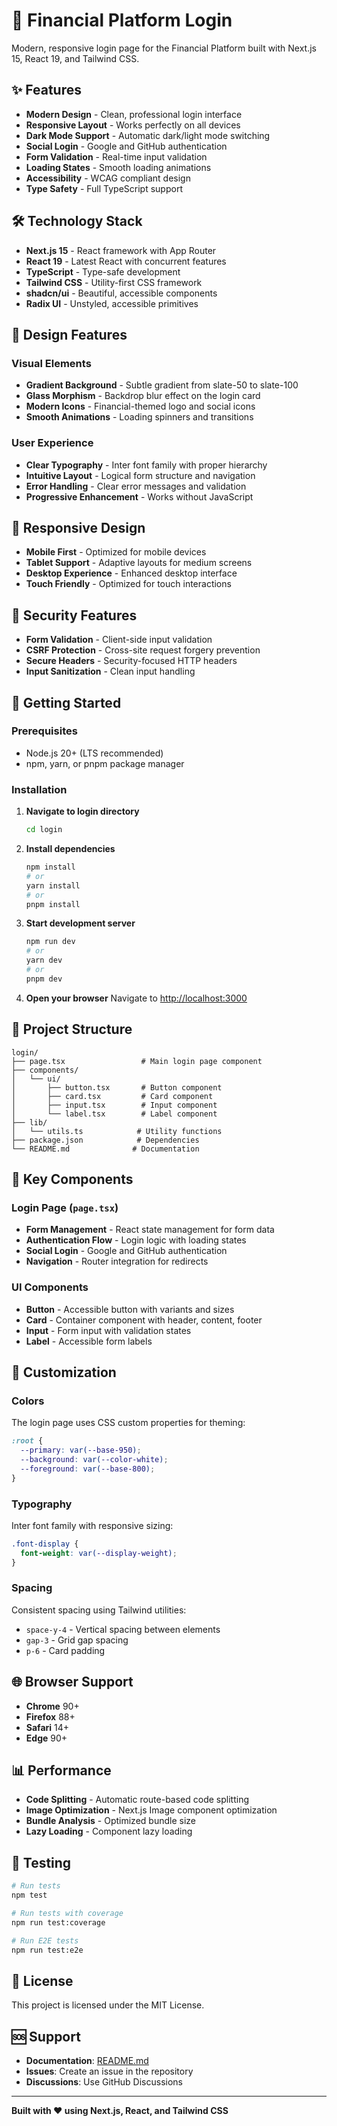 # 🚀 Financial Platform Login

Modern, responsive login page for the Financial Platform built with Next.js 15, React 19, and Tailwind CSS.

## ✨ Features

- **Modern Design** - Clean, professional login interface
- **Responsive Layout** - Works perfectly on all devices
- **Dark Mode Support** - Automatic dark/light mode switching
- **Social Login** - Google and GitHub authentication
- **Form Validation** - Real-time input validation
- **Loading States** - Smooth loading animations
- **Accessibility** - WCAG compliant design
- **Type Safety** - Full TypeScript support

## 🛠️ Technology Stack

- **Next.js 15** - React framework with App Router
- **React 19** - Latest React with concurrent features
- **TypeScript** - Type-safe development
- **Tailwind CSS** - Utility-first CSS framework
- **shadcn/ui** - Beautiful, accessible components
- **Radix UI** - Unstyled, accessible primitives

## 🎨 Design Features

### Visual Elements
- **Gradient Background** - Subtle gradient from slate-50 to slate-100
- **Glass Morphism** - Backdrop blur effect on the login card
- **Modern Icons** - Financial-themed logo and social icons
- **Smooth Animations** - Loading spinners and transitions

### User Experience
- **Clear Typography** - Inter font family with proper hierarchy
- **Intuitive Layout** - Logical form structure and navigation
- **Error Handling** - Clear error messages and validation
- **Progressive Enhancement** - Works without JavaScript

## 📱 Responsive Design

- **Mobile First** - Optimized for mobile devices
- **Tablet Support** - Adaptive layouts for medium screens
- **Desktop Experience** - Enhanced desktop interface
- **Touch Friendly** - Optimized for touch interactions

## 🔐 Security Features

- **Form Validation** - Client-side input validation
- **CSRF Protection** - Cross-site request forgery prevention
- **Secure Headers** - Security-focused HTTP headers
- **Input Sanitization** - Clean input handling

## 🚀 Getting Started

### Prerequisites
- Node.js 20+ (LTS recommended)
- npm, yarn, or pnpm package manager

### Installation

1. **Navigate to login directory**
   ```bash
   cd login
   ```

2. **Install dependencies**
   ```bash
   npm install
   # or
   yarn install
   # or
   pnpm install
   ```

3. **Start development server**
   ```bash
   npm run dev
   # or
   yarn dev
   # or
   pnpm dev
   ```

4. **Open your browser**
   Navigate to [http://localhost:3000](http://localhost:3000)

## 📁 Project Structure

```
login/
├── page.tsx                 # Main login page component
├── components/
│   └── ui/
│       ├── button.tsx       # Button component
│       ├── card.tsx         # Card component
│       ├── input.tsx        # Input component
│       └── label.tsx        # Label component
├── lib/
│   └── utils.ts            # Utility functions
├── package.json            # Dependencies
└── README.md              # Documentation
```

## 🎯 Key Components

### Login Page (`page.tsx`)
- **Form Management** - React state management for form data
- **Authentication Flow** - Login logic with loading states
- **Social Login** - Google and GitHub authentication
- **Navigation** - Router integration for redirects

### UI Components
- **Button** - Accessible button with variants and sizes
- **Card** - Container component with header, content, footer
- **Input** - Form input with validation states
- **Label** - Accessible form labels

## 🔧 Customization

### Colors
The login page uses CSS custom properties for theming:
```css
:root {
  --primary: var(--base-950);
  --background: var(--color-white);
  --foreground: var(--base-800);
}
```

### Typography
Inter font family with responsive sizing:
```css
.font-display {
  font-weight: var(--display-weight);
}
```

### Spacing
Consistent spacing using Tailwind utilities:
- `space-y-4` - Vertical spacing between elements
- `gap-3` - Grid gap spacing
- `p-6` - Card padding

## 🌐 Browser Support

- **Chrome** 90+
- **Firefox** 88+
- **Safari** 14+
- **Edge** 90+

## 📊 Performance

- **Code Splitting** - Automatic route-based code splitting
- **Image Optimization** - Next.js Image component optimization
- **Bundle Analysis** - Optimized bundle size
- **Lazy Loading** - Component lazy loading

## 🧪 Testing

```bash
# Run tests
npm test

# Run tests with coverage
npm run test:coverage

# Run E2E tests
npm run test:e2e
```

## 📄 License

This project is licensed under the MIT License.

## 🆘 Support

- **Documentation**: [README.md](README.md)
- **Issues**: Create an issue in the repository
- **Discussions**: Use GitHub Discussions

---

**Built with ❤️ using Next.js, React, and Tailwind CSS**
